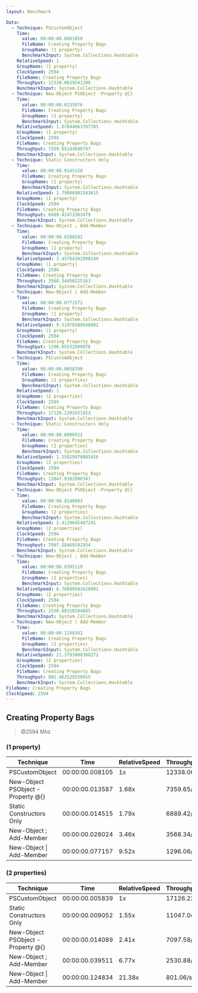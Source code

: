 ```yaml
---
layout: Benchmark

Data: 
  - Technique: PSCustomObject
    Time: 
      value: 00:00:00.0081050
      FileName: Creating Property Bags
      GroupName: (1 property)
      BenchmarkInput: System.Collections.Hashtable
    RelativeSpeed: 1
    GroupName: (1 property)
    ClockSpeed: 2594
    FileName: Creating Property Bags
    Throughput: 12338.0629241209
    BenchmarkInput: System.Collections.Hashtable
  - Technique: New-Object PSObject -Property @{}
    Time: 
      value: 00:00:00.0135876
      FileName: Creating Property Bags
      GroupName: (1 property)
      BenchmarkInput: System.Collections.Hashtable
    RelativeSpeed: 1.67644663787785
    GroupName: (1 property)
    ClockSpeed: 2594
    FileName: Creating Property Bags
    Throughput: 7359.65144690747
    BenchmarkInput: System.Collections.Hashtable
  - Technique: Static Constructors Only
    Time: 
      value: 00:00:00.0145150
      FileName: Creating Property Bags
      GroupName: (1 property)
      BenchmarkInput: System.Collections.Hashtable
    RelativeSpeed: 1.79086983343615
    GroupName: (1 property)
    ClockSpeed: 2594
    FileName: Creating Property Bags
    Throughput: 6889.42473303479
    BenchmarkInput: System.Collections.Hashtable
  - Technique: New-Object ; Add-Member
    Time: 
      value: 00:00:00.0280242
      FileName: Creating Property Bags
      GroupName: (1 property)
      BenchmarkInput: System.Collections.Hashtable
    RelativeSpeed: 3.45764342998149
    GroupName: (1 property)
    ClockSpeed: 2594
    FileName: Creating Property Bags
    Throughput: 3568.34450225163
    BenchmarkInput: System.Collections.Hashtable
  - Technique: New-Object | Add-Member
    Time: 
      value: 00:00:00.0771572
      FileName: Creating Property Bags
      GroupName: (1 property)
      BenchmarkInput: System.Collections.Hashtable
    RelativeSpeed: 9.51970388648982
    GroupName: (1 property)
    ClockSpeed: 2594
    FileName: Creating Property Bags
    Throughput: 1296.05532600976
    BenchmarkInput: System.Collections.Hashtable
  - Technique: PSCustomObject
    Time: 
      value: 00:00:00.0058390
      FileName: Creating Property Bags
      GroupName: (2 properties)
      BenchmarkInput: System.Collections.Hashtable
    RelativeSpeed: 1
    GroupName: (2 properties)
    ClockSpeed: 2594
    FileName: Creating Property Bags
    Throughput: 17126.2202431923
    BenchmarkInput: System.Collections.Hashtable
  - Technique: Static Constructors Only
    Time: 
      value: 00:00:00.0090522
      FileName: Creating Property Bags
      GroupName: (2 properties)
      BenchmarkInput: System.Collections.Hashtable
    RelativeSpeed: 1.55029970885426
    GroupName: (2 properties)
    ClockSpeed: 2594
    FileName: Creating Property Bags
    Throughput: 11047.0382890347
    BenchmarkInput: System.Collections.Hashtable
  - Technique: New-Object PSObject -Property @{}
    Time: 
      value: 00:00:00.0140893
      FileName: Creating Property Bags
      GroupName: (2 properties)
      BenchmarkInput: System.Collections.Hashtable
    RelativeSpeed: 2.4129645487241
    GroupName: (2 properties)
    ClockSpeed: 2594
    FileName: Creating Property Bags
    Throughput: 7097.58469192934
    BenchmarkInput: System.Collections.Hashtable
  - Technique: New-Object ; Add-Member
    Time: 
      value: 00:00:00.0395119
      FileName: Creating Property Bags
      GroupName: (2 properties)
      BenchmarkInput: System.Collections.Hashtable
    RelativeSpeed: 6.76689501626991
    GroupName: (2 properties)
    ClockSpeed: 2594
    FileName: Creating Property Bags
    Throughput: 2530.88310104045
    BenchmarkInput: System.Collections.Hashtable
  - Technique: New-Object | Add-Member
    Time: 
      value: 00:00:00.1248342
      FileName: Creating Property Bags
      GroupName: (2 properties)
      BenchmarkInput: System.Collections.Hashtable
    RelativeSpeed: 21.3793800308272
    GroupName: (2 properties)
    ClockSpeed: 2594
    FileName: Creating Property Bags
    Throughput: 801.062529338915
    BenchmarkInput: System.Collections.Hashtable
FileName: Creating Property Bags
ClockSpeed: 2594
---
```

Creating Property Bags
----------------------
> @2594 Mhz


### (1 property)


|Technique                        |Time           |RelativeSpeed|Throughput|
|---------------------------------|---------------|-------------|----------|
|PSCustomObject                   |00:00:00.008105|1x           |12338.06/s|
|New-Object PSObject -Property @{}|00:00:00.013587|1.68x        |7359.65/s |
|Static Constructors Only         |00:00:00.014515|1.79x        |6889.42/s |
|New-Object ; Add-Member          |00:00:00.028024|3.46x        |3568.34/s |
|New-Object \| Add-Member         |00:00:00.077157|9.52x        |1296.06/s |


### (2 properties)


|Technique                        |Time           |RelativeSpeed|Throughput|
|---------------------------------|---------------|-------------|----------|
|PSCustomObject                   |00:00:00.005839|1x           |17126.22/s|
|Static Constructors Only         |00:00:00.009052|1.55x        |11047.04/s|
|New-Object PSObject -Property @{}|00:00:00.014089|2.41x        |7097.58/s |
|New-Object ; Add-Member          |00:00:00.039511|6.77x        |2530.88/s |
|New-Object \| Add-Member         |00:00:00.124834|21.38x       |801.06/s  |

